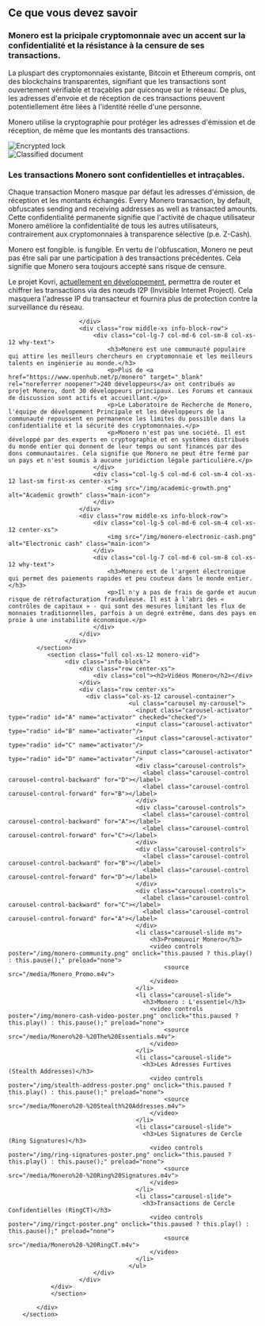 <div class="site-wrap">
    <section class="container">
            <div class="row">
                <section class="container about-monero full col-xs-12">
                    <div class="info-block">
                        <div class="row center-xs">
                            <div class="col"><h2>Ce que vous devez savoir</h2></div>
                        </div>
                        <div class="row middle-xs info-block-row private">
                            <div class="col-lg-7 col-md-6 col-sm-8 col-xs-12  why-text">
                                <h3>Monero est la pricipale cryptomonnaie avec un accent sur la confidentialité et la résistance à la censure de ses transactions.</h3>
                                <p>La pluspart des cryptomonnaies existante, Bitcoin et Ethereum compris, ont des blockchains transparentes, signifiant que les transactions sont ouvertement vérifiable et traçables par quiconque sur le réseau. De plus, les adresses d'envoie et de réception de ces transactions peuvent potentiellement être liées à l'identité réelle d'une personne. </p>
                                <p>Monero utilise la cryptographie pour protéger les adresses d'émission et de réception, de même que les montants des transactions.</p>
                            </div>
                            <div class="col-lg-5 col-md-6 col-sm-4 col-xs-12 last-sm first-xs center-xs">
                                <img src="/img/crypto-lock.png" alt="Encrypted lock" class="main-icon">
                            </div>
                        </div>
                        <div class="row middle-xs info-block-row">
                            <div class="col-lg-5 col-md-6 col-sm-4 col-xs-12 center-xs">
                                <img src="/img/monero-classified.png" alt="Classified document" class="main-icon">
                            </div>
                            <div class="col-lg-7 col-md-6 col-sm-8 col-xs-12 why-text">
                                <h3>Les transactions Monero sont confidentielles et intraçables.</h3>
                                <p>Chaque transaction Monero masque par défaut les adresses d'émission, de réception et les montants échangés.  Every Monero transaction, by default, obfuscates sending and receiving addresses as well as transacted amounts. Cette confidentialité permanente signifie que l'activité de chaque utilisateur Monero améliore la confidentialité de tous les autres utilisateurs, contrairement aux cryptomonnaies à transparence sélective (p.e. Z-Cash).</p>
                                <p>Monero est fongible. is fungible. En vertu de l'obfuscation, Monero ne peut pas être sali par une participation à des transactions précédentes. Cela signifie que Monero sera toujours accepté sans risque de censure.</p>
                                <p>Le projet Kovri, <a href="https://getkovri.org/">actuellement en développement</a>, permettra de router et chiffrer les transactions via des nœuds I2P (Invisible Internet Project). Cela masquera l'adresse IP du transacteur et fournira plus de protection contre la surveillance du réseau.</p>
                            </div>

                        </div>
                        <div class="row middle-xs info-block-row">
                            <div class="col-lg-7 col-md-6 col-sm-8 col-xs-12 why-text">
                                <h3>Monero est une communauté populaire qui attire les meilleurs chercheurs en cryptomonnaie et les meilleurs talents en ingénierie au monde.</h3>
                                <p>Plus de <a href="https://www.openhub.net/p/monero" target="_blank" rel="noreferrer noopener">240 développeurs</a> ont contribués au projet Monero, dont 30 développeurs principaux. Les Forums et cannaux de discussion sont actifs et accueillant.</p>
                                <p>Le Laboratoire de Recherche de Monero, l'équipe de dévelopement Principale et les développeurs de la communauté repoussent en permanence les limites du possible dans la confidentialité et la sécurité des cryptomonnaies.</p>
                                <p>Monero n'est pas une société. Il est développé par des experts en cryptographie et en systèmes distribués du monde entier qui donnent de leur temps ou sont financés par des dons communautaires. Cela signifie que Monero ne peut être fermé par un pays et n'est soumis à aucune juridiction légale particulière.</p>
                            </div>
                            <div class="col-lg-5 col-md-6 col-sm-4 col-xs-12 last-sm first-xs center-xs">
                                <img src="/img/academic-growth.png" alt="Academic growth" class="main-icon">
                            </div>
                        </div>
                        <div class="row middle-xs info-block-row">
                            <div class="col-lg-5 col-md-6 col-sm-4 col-xs-12 center-xs">
                                <img src="/img/monero-electronic-cash.png" alt="Electronic cash" class="main-icon">
                            </div>
                            <div class="col-lg-7 col-md-6 col-sm-8 col-xs-12 why-text">
                                <h3>Monero est de l'argent électronique qui permet des paiements rapides et peu couteux dans le monde entier.</h3>
                                <p>Il n'y a pas de frais de garde et aucun risque de rétrofacturation frauduleuse. Il est à l'abri des « contrôles de capitaux » - qui sont des mesures limitant les flux de monnaies traditionnelles, parfois à un degré extrême, dans des pays en proie à une instabilité économique.</p>
                            </div>
                        </div>
                    </div>
            </section>
               <section class="full col-xs-12 monero-vid">
                    <div class="info-block">
                        <div class="row center-xs">
                            <div class="col"><h2>Vidéos Monero</h2></div>
                        </div>
                        <div class="row center-xs">
                          <div class="col-xs-12 carousel-container">
                                      <ul class="carousel my-carousel">
                                        <input class="carousel-activator" type="radio" id="A" name="activator" checked="checked"/>
                                        <input class="carousel-activator" type="radio" id="B" name="activator"/>
                                        <input class="carousel-activator" type="radio" id="C" name="activator"/>
                                        <input class="carousel-activator" type="radio" id="D" name="activator"/>
                                        <div class="carousel-controls">
                                          <label class="carousel-control carousel-control-backward" for="D"></label>
                                          <label class="carousel-control carousel-control-forward" for="B"></label>
                                        </div>
                                        <div class="carousel-controls">
                                          <label class="carousel-control carousel-control-backward" for="A"></label>
                                          <label class="carousel-control carousel-control-forward" for="C"></label>
                                        </div>
                                        <div class="carousel-controls">
                                          <label class="carousel-control carousel-control-backward" for="B"></label>
                                          <label class="carousel-control carousel-control-forward" for="D"></label>
                                        </div>
                                        <div class="carousel-controls">
                                          <label class="carousel-control carousel-control-backward" for="C"></label>
                                          <label class="carousel-control carousel-control-forward" for="A"></label>
                                        </div>
                                        <li class="carousel-slide ms">
                                            <h3>Promouvoir Monero</h3>
                                            <video controls poster="/img/monero-community.png" onclick="this.paused ? this.play() : this.pause();" preload="none">
                                                <source src="/media/Monero_Promo.m4v">
                                            </video>
                                        </li>
                                        <li class="carousel-slide">
                                          <h3>Monero : L'essentiel</h3>
                                            <video controls poster="/img/monero-cash-video-poster.png" onclick="this.paused ? this.play() : this.pause();" preload="none">
                                                <source src="/media/Monero%20-%20The%20Essentials.m4v">
                                            </video>
                                        </li>
                                        <li class="carousel-slide">
                                          <h3>Les Adresses Furtives (Stealth Addresses)</h3>
                                            <video controls poster="/img/stealth-address-poster.png" onclick="this.paused ? this.play() : this.pause();" preload="none">
                                                <source src="/media/Monero%20-%20Stealth%20Addresses.m4v">
                                            </video>
                                        </li>
                                        <li class="carousel-slide">
                                          <h3>Les Signatures de Cercle (Ring Signatures)</h3>
                                            <video controls poster="/img/ring-signatures-poster.png" onclick="this.paused ? this.play() : this.pause();" preload="none">
                                                <source src="/media/Monero%20-%20Ring%20Signatures.m4v">
                                            </video>
                                        </li>
                                        <li class="carousel-slide">
                                          <h3>Transactions de Cercle Confidentielles (RingCT)</h3>
                                            <video controls poster="/img/ringct-poster.png" onclick="this.paused ? this.play() : this.pause();" preload="none">
                                                <source src="/media/Monero%20-%20RingCT.m4v">
                                            </video>
                                        </li>
                                      </ul>
                            </div>
                        </div>
                </div>
                </section>

            </div>
        </section>
</div>
